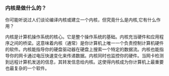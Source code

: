 ### 内核是做什么的？

你可能听说过人们谈论编译内核或建立一个内核，但究竟什么是内核,它有什么作用？

内核是计算机操作系统的核心。它是整个操作系统的基础。内核充当硬件和应用程序之间的桥梁。这意味着内核（通常）是你计算机上唯一一个负责控制计算机硬件的软件。内核能指导你的硬盘驱动器在硬盘上搜索一个特定的数据流。内核也能指导你的网卡通过电压快速变化来传递数据。内核同时也监控你的硬件。当网卡检测到远程计算机发送的信息，其转发信息给内核。这使得内核成为你计算机上最重要也最复杂的一个软件。

